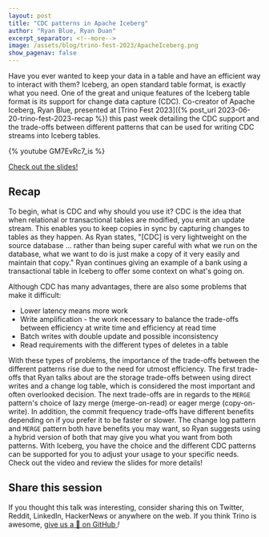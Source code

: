 ```yaml
---
layout: post
title: "CDC patterns in Apache Iceberg"
author: "Ryan Blue, Ryan Duan"
excerpt_separator: <!--more-->
image: /assets/blog/trino-fest-2023/ApacheIceberg.png
show_pagenav: false
---
```


Have you ever wanted to keep your data in a table and have an efficient way to
interact with them? Iceberg, an open standard table format, is
exactly what you need. One of the great and unique features of the Iceberg
table format is its support for change data capture (CDC). Co-creator of
Apache Iceberg, Ryan Blue, presented at [Trino Fest 2023]({% post_url
2023-06-20-trino-fest-2023-recap %}) this past week detailing the CDC support
and the trade-offs between different patterns that can be used for writing
CDC streams into Iceberg tables.

<!--more-->

{% youtube GM7EvRc7_is %}

<a class="btn btn-pink btn-md" target="_blank" href="/assets/blog/trino-fest-2023/TrinoFest2023Iceberg.pdf">
  Check out the slides!
</a>

## Recap

To begin, what is CDC and why should you use it? CDC is the idea that when
relational or transactional tables are modified, you emit an update stream.
This enables you to keep copies in sync by capturing changes to tables as
they happen. As Ryan states, "[CDC] is very lightweight on the source
database ... rather than being super careful with what we run on the database,
what we want to do is just make a copy of it very easily and maintain that
copy." Ryan continues giving an example of a bank using a transactional table
in Iceberg to offer some context on what's going on.

Although CDC has many advantages, there are also some problems that make it
difficult:

* Lower latency means more work
* Write amplification - the work necessary to balance the trade-offs between
  efficiency at write time and efficiency at read time
* Batch writes with double update and possible inconsistency
* Read requirements with the different types of deletes in a table

With these types of problems, the importance of the trade-offs between the
different patterns rise due to the need for utmost efficiency. The first
trade-offs that Ryan talks about are the storage trade-offs between using direct
writes and a change log table, which is considered the most important and often
overlooked decision. The next trade-offs are in regards to the `MERGE` pattern's
choice of lazy merge (merge-on-read) or eager merge (copy-on-write). In
addition, the commit frequency trade-offs have different benefits depending on if you
prefer it to be faster or slower. The change log pattern and `MERGE` pattern both
have benefits you may want, so Ryan suggests using a hybrid version of both that
may give you what you want from both patterns. With Iceberg, you have the choice and the
different CDC patterns can be supported for you to adjust your usage to your
specific needs. Check out the video and review the slides for more details!

## Share this session

If you thought this talk was interesting, consider sharing this on Twitter,
Reddit, LinkedIn, HackerNews or anywhere on the web. If you think Trino is awesome,
[give us a 🌟 on GitHub <i class="fab fa-github"/>](https://github.com/trinodb/trino)!